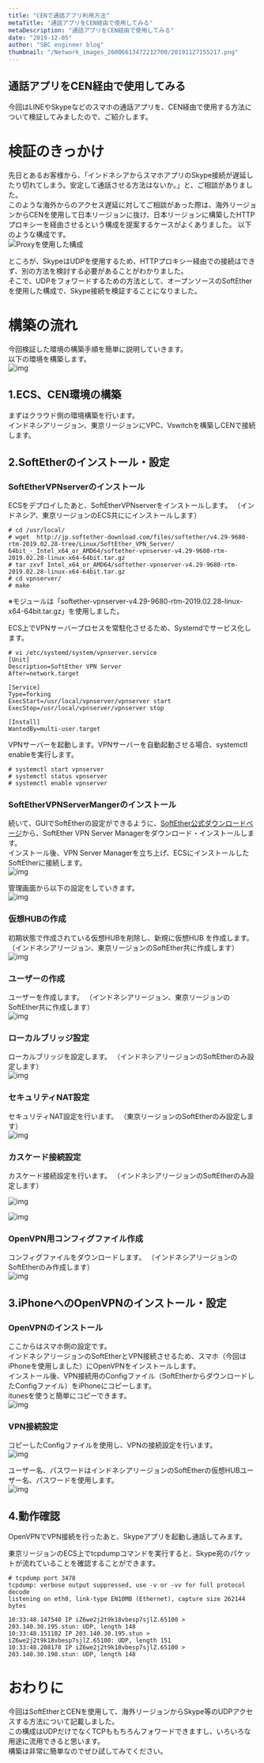 ```yaml
---
title: "CENで通話アプリ利用方法"
metaTitle: "通話アプリをCEN経由で使用してみる"
metaDescription: "通話アプリをCEN経由で使用してみる"
date: "2019-12-05"
author: "SBC engineer blog"
thumbnail: "/Network_images_26006613472212700/20191127155217.png"
---
```


## 通話アプリをCEN経由で使用してみる

今回はLINEやSkypeなどのスマホの通話アプリを、CEN経由で使用する方法について検証してみましたので、ご紹介します。      


      
# 検証のきっかけ   
先日とあるお客様から、「インドネシアからスマホアプリのSkype接続が遅延したり切れてしまう。安定して通話させる方法はないか。」と、ご相談がありました。   
このような海外からのアクセス遅延に対してご相談があった際は、海外リージョンからCENを使用して日本リージョンに抜け、日本リージョンに構築したHTTPプロキシーを経由させるという構成を提案するケースがよくありました。   以下のような構成です。      
![Proxyを使用した構成](https://raw.githubusercontent.com/sbopsv/cloud-tech/master/content/usecase-network/Network_images_26006613472212700/20191127154751.png "Proxyを使用した構成")

ところが、SkypeはUDPを使用するため、HTTPプロキシー経由での接続はできず、別の方法を検討する必要があることがわかりました。   
そこで、UDPをフォワードするための方法として、オープンソースのSoftEtherを使用した構成で、Skype接続を検証することになりました。
      

# 構築の流れ   
今回検証した環境の構築手順を簡単に説明していきます。   
以下の環境を構築します。      
![img](https://raw.githubusercontent.com/sbopsv/cloud-tech/master/content/usecase-network/Network_images_26006613472212700/20191127155217.png "img")

## 1.ECS、CEN環境の構築   
まずはクラウド側の環境構築を行います。   
インドネシアリージョン、東京リージョンにVPC、Vswitchを構築しCENで接続します。



   

## 2.SoftEtherのインストール・設定   
### SoftEtherVPNserverのインストール

ECSをデプロイしたあと、SoftEtherVPNserverをインストールします。   （インドネシア、東京リージョンのECS共ににインストールします）   


```
# cd /usr/local/
# wget  http://jp.softether-download.com/files/softether/v4.29-9680-rtm-2019.02.28-tree/Linux/SoftEther_VPN_Server/
64bit_-_Intel_x64_or_AMD64/softether-vpnserver-v4.29-9680-rtm-2019.02.28-linux-x64-64bit.tar.gz
# tar zxvf Intel_x64_or_AMD64/softether-vpnserver-v4.29-9680-rtm-2019.02.28-linux-x64-64bit.tar.gz
# cd vpnserver/
# make
```
※モジュールは「softether-vpnserver-v4.29-9680-rtm-2019.02.28-linux-x64-64bit.tar.gz」を使用しました。   

ECS上でVPNサーバープロセスを常駐化させるため、Systemdでサービス化します。   
```
# vi /etc/systemd/system/vpnserver.service
[Unit]
Description=SoftEther VPN Server
After=network.target

[Service]
Type=forking
ExecStart=/usr/local/vpnserver/vpnserver start
ExecStop=/usr/local/vpnserver/vpnserver stop

[Install]
WantedBy=multi-user.target
```
VPNサーバーを起動します。VPNサーバーを自動起動させる場合、systemctl enableを実行します。     
```
# systemctl start vpnserver
# systemctl status vpnserver    
# systemctl enable vpnserver
```
      

### SoftEtherVPNServerMangerのインストール    
続いて、GUIでSoftEtherの設定ができるように、[SoftEther公式ダウンロードページ](http://www.softether-download.com/ja.aspx?product=softether)から、SoftEther VPN Server Managerをダウンロード・インストールします。   
インストール後、VPN Server Managerを立ち上げ、ECSにインストールしたSoftEtherに接続します。   
![img](https://raw.githubusercontent.com/sbopsv/cloud-tech/master/content/usecase-network/Network_images_26006613472212700/20191128103243.png "img")
   

管理画面から以下の設定をしていきます。   
![img](https://raw.githubusercontent.com/sbopsv/cloud-tech/master/content/usecase-network/Network_images_26006613472212700/20191128103749.png "img")


### 仮想HUBの作成   
初期状態で作成されている仮想HUBを削除し、新規に仮想HUB
を作成します。   （インドネシアリージョン、東京リージョンのSoftEther共に作成します）   
![img](https://raw.githubusercontent.com/sbopsv/cloud-tech/master/content/usecase-network/Network_images_26006613472212700/20191128104150.png "img")

### ユーザーの作成   
ユーザーを作成します。   （インドネシアリージョン、東京リージョンのSoftEther共に作成します）   
![img](https://raw.githubusercontent.com/sbopsv/cloud-tech/master/content/usecase-network/Network_images_26006613472212700/20191128104209.png "img")


### ローカルブリッジ設定   
ローカルブリッジを設定します。   （インドネシアリージョンのSoftEtherのみ設定します）   
![img](https://raw.githubusercontent.com/sbopsv/cloud-tech/master/content/usecase-network/Network_images_26006613472212700/20191128104230.png "img")

### セキュリティNAT設定   
セキュリティNAT設定を行います。   （東京リージョンのSoftEtherのみ設定します）   
![img](https://raw.githubusercontent.com/sbopsv/cloud-tech/master/content/usecase-network/Network_images_26006613472212700/20191128104250.png "img")

### カスケード接続設定   
カスケード接続設定を行います。   （インドネシアリージョンのSoftEtherのみ設定します）   

![img](https://raw.githubusercontent.com/sbopsv/cloud-tech/master/content/usecase-network/Network_images_26006613472212700/20191128153328.png "img")

![img](https://raw.githubusercontent.com/sbopsv/cloud-tech/master/content/usecase-network/Network_images_26006613472212700/20191128105204.png "img")

### OpenVPN用コンフィグファイル作成   
コンフィグファイルをダウンロードします。   （インドネシアリージョンのSoftEtherのみ作成します）   
![img](https://raw.githubusercontent.com/sbopsv/cloud-tech/master/content/usecase-network/Network_images_26006613472212700/20191128104349.png "img")


## 3.iPhoneへのOpenVPNのインストール・設定   
### OpenVPNのインストール   
ここからはスマホ側の設定です。      
インドネシアリージョンのSoftEtherとVPN接続させるため、スマホ（今回はiPhoneを使用しました）にOpenVPNをインストールします。      
インストール後、VPN接続用のConfigファイル（SoftEtherからダウンロードしたConfigファイル）をiPhoneにコピーします。   
itunesを使うと簡単にコピーできます。   
![img](https://raw.githubusercontent.com/sbopsv/cloud-tech/master/content/usecase-network/Network_images_26006613472212700/20191128133045.png "img")

### VPN接続設定   
コピーしたConfigファイルを使用し、VPNの接続設定を行います。   
![img](https://raw.githubusercontent.com/sbopsv/cloud-tech/master/content/usecase-network/Network_images_26006613472212700/20191128131550.png "img")

ユーザー名、パスワードはインドネシアリージョンのSoftEtherの仮想HUBユーザー名、パスワードを使用します。   
![img](https://raw.githubusercontent.com/sbopsv/cloud-tech/master/content/usecase-network/Network_images_26006613472212700/20191128131536.png "img")

## 4.動作確認   
OpenVPNでVPN接続を行ったあと、Skypeアプリを起動し通話してみます。   

東京リージョンのECS上でtcpdumpコマンドを実行すると、Skype宛のパケットが流れていることを確認することができます。   

```
# tcpdump port 3478
tcpdump: verbose output suppressed, use -v or -vv for full protocol decode
listening on eth0, link-type EN10MB (Ethernet), capture size 262144 bytes

10:33:48.147540 IP iZ6we2j2t9k18vbesp7sjlZ.65100 > 203.140.30.195.stun: UDP, length 148
10:33:48.151182 IP 203.140.30.195.stun > iZ6we2j2t9k18vbesp7sjlZ.65100: UDP, length 151
10:33:48.208178 IP iZ6we2j2t9k18vbesp7sjlZ.65100 > 203.140.30.198.stun: UDP, length 148
```

   
# おわりに   
今回はSoftEtherとCENを使用して、海外リージョンからSkype等のUDPアクセスする方法について記載しました。   
この構成はUDPだけでなくTCPももちろんフォワードできますし、いろいろな用途に流用できると思います。   
構築は非常に簡単なのでぜひ試してみてください。   







